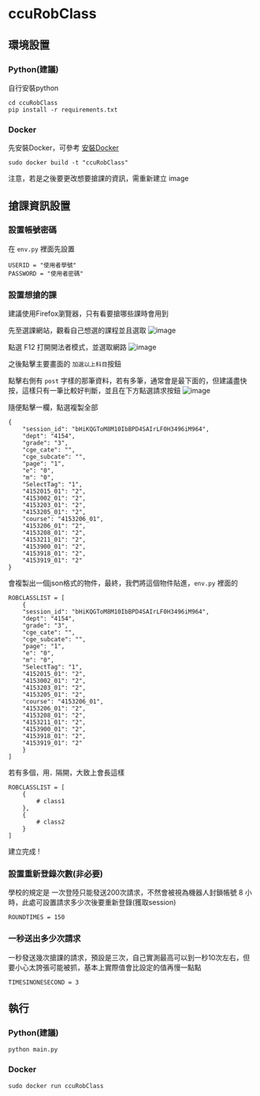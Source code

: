 # ccuRobClass

## 環境設置

### Python(建議)
自行安裝python

```shell=
cd ccuRobClass
pip install -r requirements.txt
```

### Docker

先安裝Docker，可參考 [安裝Docker](https://confirmed-meadowlark-73e.notion.site/Docker-5ae05063fd1a4ef5b5d1c4fae07a23fc?pvs=4)

```shell=
sudo docker build -t "ccuRobClass"
```

注意，若是之後要更改想要搶課的資訊，需重新建立 image

## 搶課資訊設置


### 設置帳號密碼
在 ```env.py``` 裡面先設置

```python=
USERID = "使用者學號"
PASSWORD = "使用者密碼"
```

### 設置想搶的課

建議使用Firefox瀏覽器，只有看要搶哪些課時會用到

先至選課網站，觀看自己想選的課程並且選取
![image](https://github.com/as6325400/ccuRobClass/assets/105158172/c4707c35-8cfd-453f-91f1-57f82c6457ca)


點選 F12 打開開法者模式，並選取網路
![image](https://github.com/as6325400/ccuRobClass/assets/105158172/cf25d10c-3705-48cf-b05d-b590d303e209)


之後點擊主要畫面的 ```加選以上科目```按鈕

點擊右側有 ```post``` 字樣的那筆資料，若有多筆，通常會是最下面的，但建議盡快按，這樣只有一筆比較好判斷，並且在下方點選請求按鈕
![image](https://github.com/as6325400/ccuRobClass/assets/105158172/e74633ed-9691-4327-9569-2f444e54dfe7)


隨便點擊一欄，點選複製全部

```
{
	"session_id": "bHiKQGToM8M10IbBPD4SAIrLF0H3496iM964",
	"dept": "4154",
	"grade": "3",
	"cge_cate": "",
	"cge_subcate": "",
	"page": "1",
	"e": "0",
	"m": "0",
	"SelectTag": "1",
	"4152015_01": "2",
	"4153002_01": "2",
	"4153203_01": "2",
	"4153205_01": "2",
	"course": "4153206_01",
	"4153206_01": "2",
	"4153208_01": "2",
	"4153211_01": "2",
	"4153900_01": "2",
	"4153918_01": "2",
	"4153919_01": "2"
}
```

會複製出一個json格式的物件，最終，我們將這個物件貼進，```env.py``` 裡面的 

```python=
ROBCLASSLIST = [
    {
	"session_id": "bHiKQGToM8M10IbBPD4SAIrLF0H3496iM964",
	"dept": "4154",
	"grade": "3",
	"cge_cate": "",
	"cge_subcate": "",
	"page": "1",
	"e": "0",
	"m": "0",
	"SelectTag": "1",
	"4152015_01": "2",
	"4153002_01": "2",
	"4153203_01": "2",
	"4153205_01": "2",
	"course": "4153206_01",
	"4153206_01": "2",
	"4153208_01": "2",
	"4153211_01": "2",
	"4153900_01": "2",
	"4153918_01": "2",
	"4153919_01": "2"
    }
]
```

若有多個，用```，```隔開，大致上會長這樣

```python=
ROBCLASSLIST = [
    {
        # class1
    },
    {
        # class2
    }
]
```
建立完成 !

### 設置重新登錄次數(非必要)
學校的規定是 一次登陸只能發送200次請求，不然會被視為機器人封鎖帳號 8 小時，此處可設置請求多少次後要重新登錄(獲取session)
```python=
ROUNDTIMES = 150
```

### 一秒送出多少次請求
一秒發送幾次搶課的請求，預設是三次，自己實測最高可以到一秒10次左右，但要小心太誇張可能被抓，基本上實際值會比設定的值再慢一點點
```python=
TIMESINONESECOND = 3
```

## 執行

### Python(建議)
```shell=
python main.py
```
### Docker
```shell=
sudo docker run ccuRobClass
```
